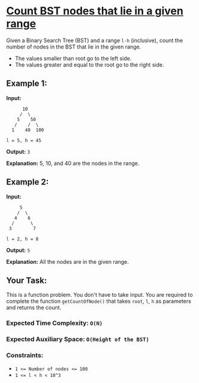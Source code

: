 # [Count BST nodes that lie in a given range](https://practice.geeksforgeeks.org/problems/count-bst-nodes-that-lie-in-a-given-range/1)

Given a Binary Search Tree (BST) and a range `l-h` (inclusive), count the number of nodes in the BST that lie in the given range.

- The values smaller than root go to the left side.
- The values greater and equal to the root go to the right side.

## Example 1:

**Input:**
```
      10
     /  \
    5    50
   /    /  \
  1    40  100
```
`l = 5, h = 45`

**Output:** `3`

**Explanation:** 5, 10, and 40 are the nodes in the range.

## Example 2:

**Input:**
```
     5
    /  \
   4    6
  /      \
 3        7
```
`l = 2, h = 8`

**Output:** `5`

**Explanation:** All the nodes are in the given range.

## Your Task:
This is a function problem. You don't have to take input. You are required to complete the function `getCountOfNode()` that takes `root`, `l`, `h` as parameters and returns the count.

### Expected Time Complexity: `O(N)`
### Expected Auxiliary Space: `O(Height of the BST)`

### Constraints:
- `1 <= Number of nodes <= 100`
- `1 <= l < h < 10^3`
